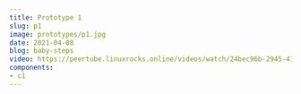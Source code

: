```yaml
---
title: Prototype 1
slug: p1
image: prototypes/p1.jpg
date: 2021-04-08
blog: baby-steps
video: https://peertube.linuxrocks.online/videos/watch/24bec96b-2945-419b-96fb-0bc91185d99b
components:
- c1
---
```

